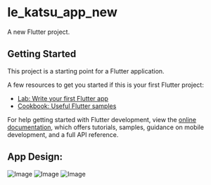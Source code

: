 # le_katsu_app_new

A new Flutter project.

## Getting Started

This project is a starting point for a Flutter application.

A few resources to get you started if this is your first Flutter project:

- [Lab: Write your first Flutter app](https://docs.flutter.dev/get-started/codelab)
- [Cookbook: Useful Flutter samples](https://docs.flutter.dev/cookbook)

For help getting started with Flutter development, view the
[online documentation](https://docs.flutter.dev/), which offers tutorials,
samples, guidance on mobile development, and a full API reference.

## App Design:
![Image](https://github.com/user-attachments/assets/dcc6dc8a-abf1-44bc-91dc-6cee7c76cef0)
![Image](https://github.com/user-attachments/assets/cfa94a6e-979e-4c72-8994-619301355f98)
![Image](https://github.com/user-attachments/assets/d116f283-fd78-4315-9c43-43c72445c7ae)


